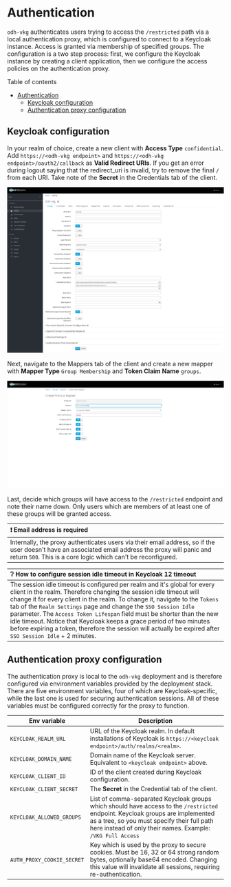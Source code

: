 # Authentication

`odh-vkg` authenticates users trying to access the `/restricted` path via a
local authentication proxy, which is configured to connect to a Keycloak
instance. Access is granted via membership of specified groups. The
configuration is a two step process: first, we configure the Keycloak instance
by creating a client application, then we configure the access policies on the
authentication proxy.

Table of contents

- [Authentication](#authentication)
	- [Keycloak configuration](#keycloak-configuration)
	- [Authentication proxy configuration](#authentication-proxy-configuration)

## Keycloak configuration

In your realm of choice, create a new client with **Access Type**
`confidential`. Add `https://<odh-vkg endpoint>` and `https://<odh-vkg
endpoint>/oauth2/callback` as **Valid Redirect URIs**. If you get an error
during logout saying that the redirect_uri is invalid, try to remove the final
`/` from each URI. Take note of the **Secret** in the Credentials tab of the client.

![Keycloak client configuration](images/client-configuration.png)

Next, navigate to the Mappers tab of the client and create a new mapper with
**Mapper Type** `Group Membership` and **Token Claim Name** `groups`.

![Keycloak client mapper configuration](images/client-mapper-configuration.png)

Last, decide which groups will have access to the `/restricted` endpoint and
note their name down. Only users which are members of at least one of these
groups will be granted access.

| :exclamation: Email address is required                                                                                                                                                                             |
| :------------------------------------------------------------------------------------------------------------------------------------------------------------------------------------------------------------------ |
| Internally, the proxy authenticates users via their email address, so if the user doesn't have an associated email address the proxy will panic and return `500`. This is a core logic which can't be reconfigured. |

| :grey_question: How to configure session idle timeout in Keycloak 12 timeout                                                                                                                                                                                                                                                                                                                                                                                                                                                                                       |
| :----------------------------------------------------------------------------------------------------------------------------------------------------------------------------------------------------------------------------------------------------------------------------------------------------------------------------------------------------------------------------------------------------------------------------------------------------------------------------------------------------------------------------------------------------------------- |
| The session idle timeout is configured per realm and it's global for every client in the realm. Therefore changing the session idle timeout will change it for every client in the realm. To change it, navigate to the `Tokens` tab of the `Realm Settings` page and change the `SSO Session Idle` parameter. The `Access Token Lifespan` field must be shorter than the new idle timeout. Notice that Keycloak keeps a grace period of two minutes before expiring a token, therefore the session will actually be expired after `SSO Session Idle` + 2 minutes. |

## Authentication proxy configuration

The authentication proxy is local to the `odh-vkg` deployment and is therefore configured via environment variables provided by the deployment stack. There are five environment variables, four of which are Keycloak-specific, while the last one is used for securing authentication sessions. All of these variables must be configured correctly for the proxy to function.

| Env variable               | Description                                                                                                                                                                                                                                  |
| -------------------------- | -------------------------------------------------------------------------------------------------------------------------------------------------------------------------------------------------------------------------------------------- |
| `KEYCLOAK_REALM_URL`       | URL of the Keycloak realm. In default installations of Keycloak is `https://<keycloak endpoint>/auth/realms/<realm>`.                                                                                                                         |
| `KEYCLOAK_DOMAIN_NAME`     | Domain name of the Keycloak server. Equivalent to `<keycloak endpoint>` above.                                                                                                                                                               |
| `KEYCLOAK_CLIENT_ID`       | ID of the client created during Keycloak configuration.                                                                                                                                                                                      |
| `KEYCLOAK_CLIENT_SECRET`   | The **Secret** in the Credential tab of the client.                                                                                                                                                                                          |
| `KEYCLOAK_ALLOWED_GROUPS`  | List of comma-separated Keycloak groups which should have access to the `/restricted` endpoint. Keycloak groups are implemented as a tree, so you must specify their full path here instead of only their names. Example: `/VKG Full Access` |
| `AUTH_PROXY_COOKIE_SECRET` | Key which is used by the proxy to secure cookies. Must be 16, 32 or 64 strong random bytes, optionally base64 encoded. Changing this value will invalidate all sessions, requiring re-authentication.                                        |
